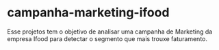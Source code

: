 # campanha-marketing-ifood
Esse projetos tem o objetivo de analisar uma campanha de Marketing da empresa Ifood para detectar o segmento que mais trouxe faturamento.
